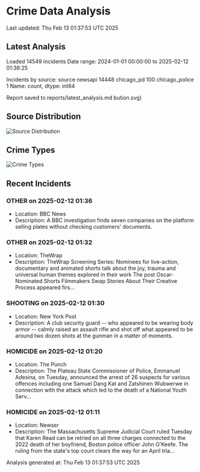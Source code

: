 # Crime Data Analysis
Last updated: Thu Feb 13 01:37:53 UTC 2025

## Latest Analysis

Loaded 14549 incidents
Date range: 2024-01-01 00:00:00 to 2025-02-12 01:36:25

Incidents by source:
source
newsapi           14448
chicago_pd          100
chicago_police        1
Name: count, dtype: int64

Report saved to reports/latest_analysis.md
bution.svg)

## Source Distribution
![Source Distribution](images/source_distribution.svg)

## Crime Types
![Crime Types](images/crime_types.svg)

## Recent Incidents

### OTHER on 2025-02-12 01:36
- Location: BBC News
- Description: A BBC investigation finds seven companies on the platform selling plates without checking customers' documents.


### OTHER on 2025-02-12 01:32
- Location: TheWrap
- Description: TheWrap Screening Series: Nominees for live-action, documentary and animated shorts talk about the joy, trauma and universal human themes explored in their work
The post Oscar-Nominated Shorts Filmmakers Swap Stories About Their Creative Process appeared firs…


### SHOOTING on 2025-02-12 01:30
- Location: New York Post
- Description: A club security guard -- who appeared to be wearing body armor -- calmly raised an assault rifle and shot off what appeared to be around two dozen shots at the gunman in a matter of moments.


### HOMICIDE on 2025-02-12 01:20
- Location: The Punch
- Description: The Plateau State Commissioner of Police, Emmanuel Adesina, on Tuesday, announced the arrest of 26 suspects for various offences including one Samuel Dang Kat and Zatshinen Wubwerwe in connection with the attack which led to the death of a National Youth Serv…


### HOMICIDE on 2025-02-12 01:11
- Location: Newser
- Description: The Massachusetts Supreme Judicial Court ruled Tuesday that Karen Read can be retried on all three charges connected to the 2022 death of her boyfriend, Boston police officer John O'Keefe. The ruling from the state's top court clears the way for an April tria…

Analysis generated at: Thu Feb 13 01:37:53 UTC 2025
